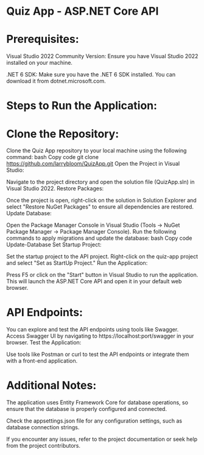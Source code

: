 # Quiz App - ASP.NET Core API

# Prerequisites:
Visual Studio 2022 Community Version: Ensure you have Visual Studio 2022 installed on your machine.

.NET 6 SDK: Make sure you have the .NET 6 SDK installed. You can download it from dotnet.microsoft.com.

# Steps to Run the Application:
# Clone the Repository:

Clone the Quiz App repository to your local machine using the following command:
bash
Copy code
git clone https://github.com/larrybloom/QuizApp.git
Open the Project in Visual Studio:

Navigate to the project directory and open the solution file (QuizApp.sln) in Visual Studio 2022.
Restore Packages:

Once the project is open, right-click on the solution in Solution Explorer and select "Restore NuGet Packages" to ensure all dependencies are restored.
Update Database:

Open the Package Manager Console in Visual Studio (Tools -> NuGet Package Manager -> Package Manager Console).
Run the following commands to apply migrations and update the database:
bash
Copy code
Update-Database
Set Startup Project:

Set the startup project to the API project. Right-click on the quiz-app project and select "Set as StartUp Project."
Run the Application:

Press F5 or click on the "Start" button in Visual Studio to run the application.
This will launch the ASP.NET Core API and open it in your default web browser.

# API Endpoints:

You can explore and test the API endpoints using tools like Swagger. Access Swagger UI by navigating to https://localhost:port/swagger in your browser.
Test the Application:

Use tools like Postman or curl to test the API endpoints or integrate them with a front-end application.

# Additional Notes:
The application uses Entity Framework Core for database operations, so ensure that the database is properly configured and connected.

Check the appsettings.json file for any configuration settings, such as database connection strings.

If you encounter any issues, refer to the project documentation or seek help from the project contributors.

